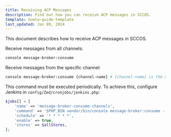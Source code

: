 ```yaml
---
title: Receiving ACP Messages 
description: Find out how you can receive ACP messages in SCCOS.
template: howto-guide-template
last_updated: Jan 09, 2024
---
```


This document describes how to receive ACP messages in SCCOS.

Receive messages from all channels:
```bash
console message-broker:consume
```

Receive messages from the specific channel:
```bash
console message-broker:consume {channel-name} # {channel-name} is the name of the channel, like `asset-commands`.
```

This command must be executed periodically. To achieve this, configure Jenkins in `config/Zed/cronjobs/jenkins.php`:

```php
$jobs[] = [
    'name' => 'message-broker-consume-channels',
    'command' => '$PHP_BIN vendor/bin/console message-broker:consume --time-limit=15 --sleep=5',
    'schedule' => '* * * * *',
    'enable' => true,
    'stores' => $allStores,
];
```
